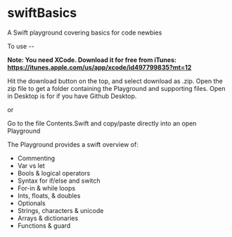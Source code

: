 # swiftBasics
A Swift playground covering basics for code newbies

To use -- 

**Note: You need XCode. Download it for free from iTunes: https://itunes.apple.com/us/app/xcode/id497799835?mt=12**

Hit the download button on the top, and select download as .zip. Open the zip file to get a folder containing the Playground and supporting files. Open in Desktop is for if you have Github Desktop.

or

Go to the file Contents.Swift and copy/paste directly into an open Playground

The Playground provides a swift overview of:

* Commenting
* Var vs let
* Bools & logical operators
* Syntax for if/else and switch
* For-in & while loops
* Ints, floats, & doubles
* Optionals
* Strings, characters & unicode
* Arrays & dictionaries
* Functions & guard
